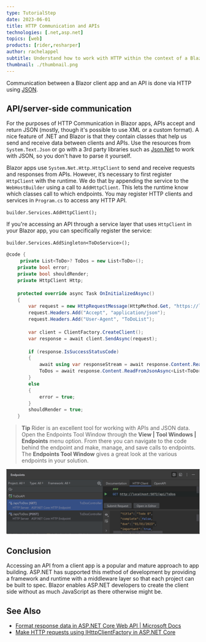 ```yaml
---
type: TutorialStep
date: 2023-06-01
title: HTTP Communication and APIs
technologies: [.net,asp.net]
topics: [web]
products: [rider,resharper]
author: rachelappel
subtitle: Understand how to work with HTTP within the context of a Blazor app.
thumbnail: ./thumbnail.png
---
```


Communication between a Blazor client app and an API is done via HTTP using [JSON](https://www.json.org/json-en.html). 

## API/server-side communication
For the purposes of HTTP Communication in Blazor apps, APIs accept and return JSON (mostly, though it's possible to use XML or a custom format). A nice feature of .NET and Blazor is that they contain classes that help us send and receive data between clients and APIs. 
Use the resources from `System.Text.Json` or go with a 3rd party libraries such as [Json.Net](https://www.newtonsoft.com/json) to work with JSON, so you don't have to parse it yourself. 

Blazor apps use `System.Net.Http.HttpClient` to send and receive requests and responses from APIs. However, it’s necessary to first register `HttpClient` with the runtime. We do that by appending the service to the `WebHostBuilder` using a call to `AddHttpClient`. This lets the runtime know which classes call to which endpoints. 
You may register HTTP clients and services in `Program.cs` to access any HTTP API. 

`builder.Services.AddHttpClient();`

If you're accessing an API through a service layer that uses `HttpClient` in your Blazor app, you can specifically register the service:

`builder.Services.AddSingleton<ToDoService>();`


```cs 
@code {
     private List<ToDo>? ToDos = new List<ToDo>();
    private bool error;
    private bool shouldRender;
    private HttpClient Http;
    
    protected override async Task OnInitializedAsync()
    {
        var request = new HttpRequestMessage(HttpMethod.Get, "https://localhost:7275/api/ToDos");
        request.Headers.Add("Accept", "application/json");
        request.Headers.Add("User-Agent", "ToDoList");
        
        var client = ClientFactory.CreateClient();
        var response = await client.SendAsync(request);

        if (response.IsSuccessStatusCode)
        {
            await using var responseStream = await response.Content.ReadAsStreamAsync();            
            ToDos = await response.Content.ReadFromJsonAsync<List<ToDo>>();                       
        }
        else
        {
            error = true;
        }
        shouldRender = true;
    }
``` 


> **Tip**
> Rider is an excellent tool for working with APIs and JSON data. Open the Endpoints Tool Window through the **View | Tool Windows | Endpoints** menu option. From there you can navigate to the code behind the endpoint and make, manage, and save calls to endpoints. The **Endpoints Tool Window** gives a great look at the various endpoints in your solution.
> 

![Endpoints Window](1-endpoins-window.png)

## Conclusion
Accessing an API from a client app is a popular and mature approach to app building. ASP.NET has supported this method of development by providing a framework and runtime with a middleware layer so that each project can be built to spec. Blazor enables ASP.NET developers to create the client side without as much JavaScript as there otherwise might be.

## See Also
* [Format response data in ASP.NET Core Web API | Microsoft Docs](https://docs.microsoft.com/en-us/aspnet/core/web-api/advanced/formatting?view=aspnetcore-5.0)
* [Make HTTP requests using IHttpClientFactory in ASP.NET Core](https://docs.microsoft.com/en-us/aspnet/core/fundamentals/http-requests?view=aspnetcore-5.0)
